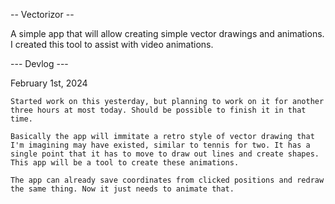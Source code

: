 -- Vectorizor --

A simple app that will allow creating simple vector drawings and animations. I created this tool to assist with video animations.


--- Devlog ---

February 1st, 2024

    Started work on this yesterday, but planning to work on it for another three hours at most today. Should be possible to finish it in that time. 

    Basically the app will immitate a retro style of vector drawing that I'm imagining may have existed, similar to tennis for two. It has a single point that it has to move to draw out lines and create shapes. This app will be a tool to create these animations.

    The app can already save coordinates from clicked positions and redraw the same thing. Now it just needs to animate that.